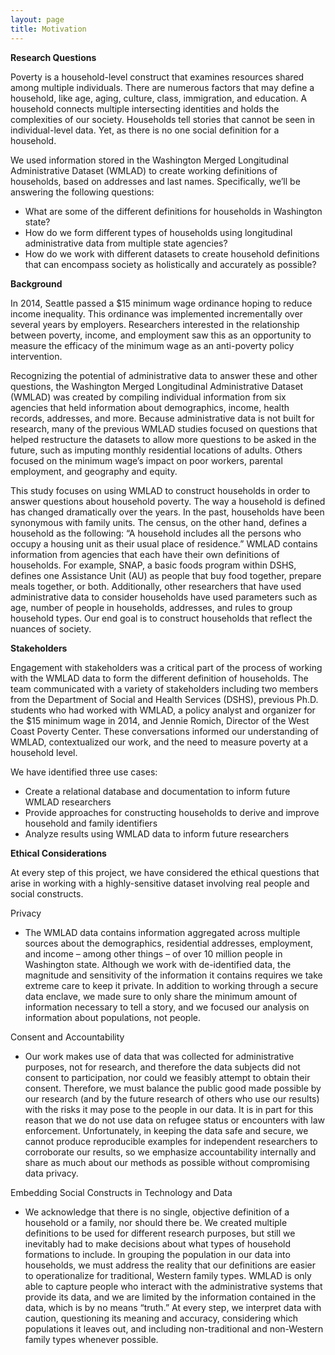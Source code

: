 ```yaml
---
layout: page
title: Motivation
---
```


**Research Questions**

Poverty is a household-level construct that examines resources shared among multiple individuals. There are numerous factors that may define a household, like age, aging, culture, class, immigration, and education. A household connects multiple intersecting identities and holds the complexities of our society. Households tell stories that cannot be seen in individual-level data. Yet, as there is no one social definition for a household.

We used information stored in the Washington Merged Longitudinal Administrative Dataset (WMLAD) to create working definitions of households, based on addresses and last names. Specifically, we’ll be answering the following questions: 

- What are some of the different definitions for households in Washington state? 
- How do we form different types of households using longitudinal administrative data from multiple state agencies? 
- How do we work with different datasets to create household definitions that can encompass society as holistically and accurately as possible? 


**Background**

In 2014, Seattle passed a $15 minimum wage ordinance hoping to reduce income inequality. This ordinance was implemented incrementally over several years by employers. Researchers interested in the relationship between poverty, income, and employment saw this as an opportunity to measure the efficacy of the minimum wage as an anti-poverty policy intervention. 

Recognizing the potential of administrative data to answer these and other questions, the Washington Merged Longitudinal Administrative Dataset (WMLAD) was created by compiling individual information from six agencies that held information about demographics, income, health records, addresses, and more. Because administrative data is not built for research, many of the previous WMLAD studies focused on questions that helped restructure the datasets to allow more questions to be asked in the future, such as imputing monthly residential locations of adults. Others focused on the minimum wage’s impact on poor workers, parental employment, and geography and equity. 

This study focuses on using WMLAD to construct households in order to answer questions about household poverty. The way a household is defined has changed dramatically over the years. In the past, households have been synonymous with family units. The census, on the other hand, defines a household as the following: “A household includes all the persons who occupy a housing unit as their usual place of residence.” WMLAD contains information from agencies that each have their own definitions of households. For example, SNAP, a basic foods program within DSHS, defines one Assistance Unit (AU) as people that buy food together, prepare meals together, or both. Additionally, other researchers that have used administrative data to consider households have used parameters such as age, number of people in households, addresses, and rules to group household types. Our end goal is to construct households that reflect the nuances of society. 


**Stakeholders**

Engagement with stakeholders was a critical part of the process of working with the WMLAD data to form the different definition of households. The team communicated with a variety of stakeholders including two members from the Department of Social and Health Services (DSHS), previous Ph.D. students who had worked with WMLAD, a policy analyst and organizer for the $15 minimum wage in 2014, and Jennie Romich, Director of the West Coast Poverty Center. These conversations informed our understanding of WMLAD, contextualized our work, and the need to measure poverty at a household level.


We have identified three use cases:
- Create a relational database and documentation to inform future WMLAD researchers
- Provide approaches for constructing households to derive and improve household and family identifiers
- Analyze results using WMLAD data to inform future researchers


**Ethical Considerations**

At every step of this project, we have considered the ethical questions that arise in working with a highly-sensitive dataset involving real people and social constructs.

Privacy
- The WMLAD data contains information aggregated across multiple sources about the demographics, residential addresses, employment, and income – among other things – of over 10 million people in Washington state. Although we work with de-identified data, the magnitude and sensitivity of the information it contains requires we take extreme care to keep it private. In addition to working through a secure data enclave, we made sure to only share the minimum amount of information necessary to tell a story, and we focused our analysis on information about populations, not people.

Consent and Accountability
- Our work makes use of data that was collected for administrative purposes, not for research, and therefore the data subjects did not consent to participation, nor could we feasibly attempt to obtain their consent. Therefore, we must balance the public good made possible by our research (and by the future research of others who use our results) with the risks it may pose to the people in our data. It is in part for this reason that we do not use data on refugee status or encounters with law enforcement. Unfortunately, in keeping the data safe and secure, we cannot produce reproducible examples for independent researchers to corroborate our results, so we emphasize accountability internally and share as much about our methods as possible without compromising data privacy.

Embedding Social Constructs in Technology and Data
- We acknowledge that there is no single, objective definition of a household or a family, nor should there be. We created multiple definitions to be used for different research purposes, but still we inevitably had to make decisions about what types of household formations to include. In grouping the population in our data into households, we must address the reality that our definitions are easier to operationalize for traditional, Western family types. WMLAD is only able to capture people who interact with the administrative systems that provide its data, and we are limited by the information contained in the data, which is by no means “truth.” At every step, we interpret data with caution, questioning its meaning and accuracy, considering which populations it leaves out, and including non-traditional and non-Western family types whenever possible.

